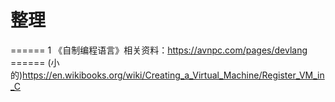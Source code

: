 
# 整理

======  1 《自制编程语言》相关资料：https://avnpc.com/pages/devlang
====== (小的)https://en.wikibooks.org/wiki/Creating_a_Virtual_Machine/Register_VM_in_C  


